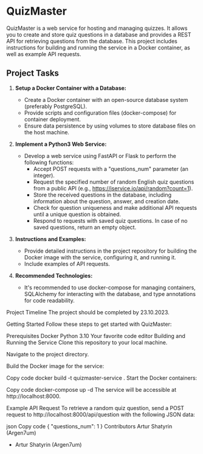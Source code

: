 # QuizMaster

QuizMaster is a web service for hosting and managing quizzes. It allows you to create and store quiz questions in a database and provides a REST API for retrieving questions from the database. This project includes instructions for building and running the service in a Docker container, as well as example API requests.

## Project Tasks

1. **Setup a Docker Container with a Database:**
   - Create a Docker container with an open-source database system (preferably PostgreSQL).
   - Provide scripts and configuration files (docker-compose) for container deployment.
   - Ensure data persistence by using volumes to store database files on the host machine.

2. **Implement a Python3 Web Service:**
   - Develop a web service using FastAPI or Flask to perform the following functions:
     - Accept POST requests with a "questions_num" parameter (an integer).
     - Request the specified number of random English quiz questions from a public API (e.g., https://jservice.io/api/random?count=1).
     - Store the received questions in the database, including information about the question, answer, and creation date.
     - Check for question uniqueness and make additional API requests until a unique question is obtained.
     - Respond to requests with saved quiz questions. In case of no saved questions, return an empty object.

3. **Instructions and Examples:**
   - Provide detailed instructions in the project repository for building the Docker image with the service, configuring it, and running it.
   - Include examples of API requests.

4. **Recommended Technologies:**
   - It's recommended to use docker-compose for managing containers, SQLAlchemy for interacting with the database, and type annotations for code readability.

Project Timeline
The project should be completed by 23.10.2023.

Getting Started
Follow these steps to get started with QuizMaster:

Prerequisites
Docker
Python 3.10
Your favorite code editor
Building and Running the Service
Clone this repository to your local machine.

Navigate to the project directory.

Build the Docker image for the service:

Copy code
docker build -t quizmaster-service .
Start the Docker containers:

Copy code
docker-compose up -d
The service will be accessible at http://localhost:8000.

Example API Request
To retrieve a random quiz question, send a POST request to http://localhost:8000/api/question with the following JSON data:

json
Copy code
{
  "questions_num": 1
}
Contributors
Artur Shatyrin (Argen7um)
- Artur Shatyrin (Argen7um)
